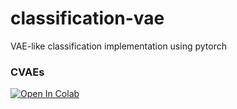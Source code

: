 # classification-vae
 VAE-like classification implementation using pytorch

### CVAEs
[![Open In Colab](https://colab.research.google.com/assets/colab-badge.svg)](https://colab.research.google.com/drive/173A4-xUYCVnc8nKCy1syKRJi7rw8B38V)
